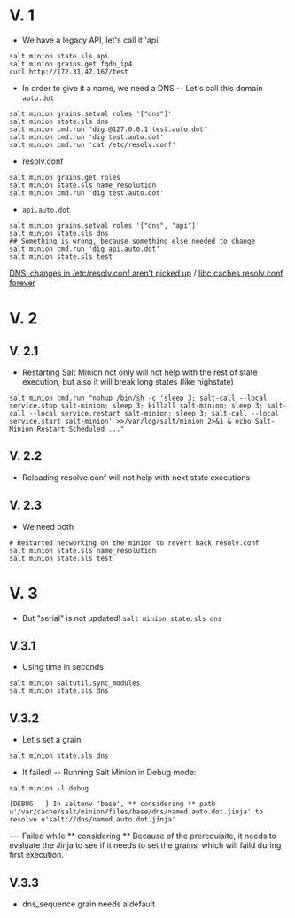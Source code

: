 # V. 1

- We have a legacy API, let's call it 'api'
```
salt minion state.sls api
salt minion grains.get fqdn_ip4
curl http://172.31.47.167/test
```

- In order to give it a name, we need a DNS
-- Let's call this domain `auto.dot`
```
salt minion grains.setval roles '["dns"]'
salt minion state.sls dns
salt minion cmd.run 'dig @127.0.0.1 test.auto.dot'
salt minion cmd.run 'dig test.auto.dot'
salt minion cmd.run 'cat /etc/resolv.conf'
```

- resolv.conf
```
salt minion grains.get roles
salt minion state.sls name_resolution
salt minion cmd.run 'dig test.auto.dot'
```
- `api.auto.dot`
```
salt minion grains.setval roles '["dns", "api"]'
salt minion state.sls dns
## Something is wrong, because something else needed to change
salt minion cmd.run 'dig api.auto.dot'
salt minion state.sls test
```
[DNS: changes in /etc/resolv.conf aren't picked up](https://bugzilla.mozilla.org/show_bug.cgi?id=214538) /
[libc caches resolv.conf forever](https://sourceware.org/bugzilla/show_bug.cgi?id=3675)



# V. 2
## V. 2.1
- Restarting Salt Minion not only will not help with the rest of state execution,
but also it will break long states (like highstate)
```
salt minion cmd.run "nohup /bin/sh -c 'sleep 3; salt-call --local service.stop salt-minion; sleep 3; killall salt-minion; sleep 3; salt-call --local service.restart salt-minion; sleep 3; salt-call --local service.start salt-minion' >>/var/log/salt/minion 2>&1 & echo Salt-Minion Restart Scheduled ..."
```
## V. 2.2
- Reloading resolve.conf will not help with next state executions
## V. 2.3
- We need both
```
# Restarted networking on the minion to revert back resolv.conf
salt minion state.sls name_resolution
salt minion state.sls test
```



# V. 3
- But "serial" is not updated!
`salt minion state.sls dns`
## V.3.1
- Using time in seconds
```
salt minion saltutil.sync_modules
salt minion state.sls dns
```
## V.3.2
- Let's set a grain
```
salt minion state.sls dns
```
- It failed!
-- Running Salt Minion in Debug mode:
```
salt-minion -l debug

[DEBUG   ] In saltenv 'base', ** considering ** path u'/var/cache/salt/minion/files/base/dns/named.auto.dot.jinja' to resolve u'salt://dns/named.auto.dot.jinja'
```
--- Failed while ** considering **
Because of the prerequisite, it needs to evaluate the Jinja to see if it needs to set the grains, which will faild during first execution.
## V.3.3
- dns_sequence grain needs a default
